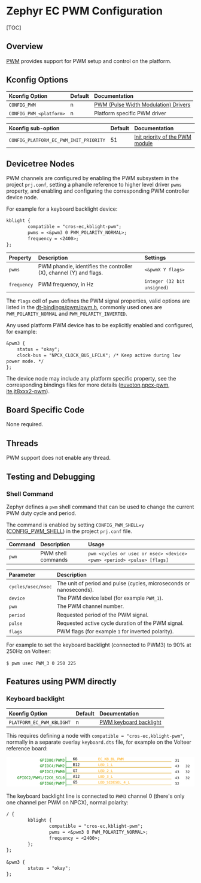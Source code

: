 # Zephyr EC PWM Configuration

[TOC]

## Overview

[PWM] provides support for PWM setup and control on the platform.

## Kconfig Options

Kconfig Option | Default | Documentation
:------------- | :------ | :------------
`CONFIG_PWM` | n | [PWM (Pulse Width Modulation) Drivers]
`CONFIG_PWM_<platform>` | n | Platform specific PWM driver

Kconfig sub-option | Default | Documentation
:----------------- | :------ | :------------
`CONFIG_PLATFORM_EC_PWM_INIT_PRIORITY` | 51 | [Init priority of the PWM module]

## Devicetree Nodes

PWM channels are configured by enabling the PWM subsystem in the project
`prj.conf`, setting a phandle reference to higher level driver `pwms` property,
and enabling and configuring the corresponding PWM controller device node.

For example for a keyboard backlight device:

```
kblight {
        compatible = "cros-ec,kblight-pwm";
        pwms = <&pwm3 0 PWM_POLARITY_NORMAL>;
        frequency = <2400>;
};
```

Property | Description | Settings
:------- | :---------- | :-------
`pwms` | PWM phandle, identifies the controller (X), channel (Y) and flags. | `<&pwmX Y flags>`
`frequency` | PWM frequency, in Hz | `integer (32 bit unsigned)`

The `flags` cell of `pwms` defines the PWM signal properties, valid options are
listed in the [dt-bindings/pwm/pwm.h], commonly used ones are
`PWM_POLARITY_NORMAL` and `PWM_POLARITY_INVERTED`.

Any used platform PWM device has to be explicitly enabled and configured, for example:

```
&pwm3 {
	status = "okay";
	clock-bus = "NPCX_CLOCK_BUS_LFCLK"; /* Keep active during low power mode. */
};
```

The device node may include any platform specific property, see the
corresponding bindings files for more details ([nuvoton,npcx-pwm],
[ite,it8xxx2-pwm]).

## Board Specific Code

None required.

## Threads

PWM support does not enable any thread.

## Testing and Debugging

### Shell Command

Zephyr defines a `pwm` shell command that can be used to change the current PWM
duty cycle and period.

The command is enabled by setting `CONFIG_PWM_SHELL=y` ([CONFIG_PWM_SHELL]) in the project `prj.conf` file.

Command | Description | Usage
:------ | :---------- | :----
`pwm` | PWM shell commands | `pwm <cycles or usec or nsec> <device> <pwm> <period> <pulse> [flags]`

Parameter | Description
:-------- | :----------
`cycles/usec/nsec` | The unit of period and pulse (cycles, microseconds or nanoseconds).
`device` | The PWM device label (for example `PWM_1`).
`pwm` | The PWM channel number.
`period` | Requested period of the PWM signal.
`pulse` | Requested active cycle duration of the PWM signal.
`flags` | PWM flags (for example `1` for inverted polarity).

For example to set the keyboard backlight (connected to PWM3) to 90%  at 250Hz on Volteer:

`$ pwm usec PWM_3 0 250 225`

## Features using PWM directly

### Keyboard backlight

Kconfig Option | Default | Documentation
:------------- | :------ | :------------
`PLATFORM_EC_PWM_KBLIGHT` | n | [PWM keyboard backlight]

This requires defining a node with `compatible = "cros-ec,kblight-pwm"`,
normally in a separate overlay `keyboard.dts` file, for example on the Volteer
reference board:

![PWM Example]

The keyboard backlight line is connected to `PWM3` channel 0 (there's only one
channel per PWM on NPCX), normal polarity:

```
/ {
        kblight {
                compatible = "cros-ec,kblight-pwm";
                pwms = <&pwm3 0 PWM_POLARITY_NORMAL>;
                frequency = <2400>;
        };
};

&pwm3 {
        status = "okay";
};
```

[PWM]: ../ec_terms.md#pwm
[PWM (Pulse Width Modulation) Drivers]: https://docs.zephyrproject.org/latest/kconfig.html#CONFIG_PWM
[PWM (Pulse Width Modulation) module]: https://source.chromium.org/chromiumos/chromiumos/codesearch/+/main:src/platform/ec/zephyr/Kconfig?q=%22config%20PLATFORM_EC_PWM%22
[Init priority of the PWM module]: https://source.chromium.org/chromiumos/chromiumos/codesearch/+/main:src/platform/ec/zephyr/Kconfig.init_priority?q=%22config%20PLATFORM_EC_PWM_INIT_PRIORITY%22
[CONFIG_PWM_SHELL]: https://docs.zephyrproject.org/latest/kconfig.html#CONFIG_PWM_SHELL
[PWM display backlight]:https://source.chromium.org/chromiumos/chromiumos/codesearch/+/main:src/platform/ec/zephyr/Kconfig?q=%22config%20PLATFORM_EC_PWM_DISPLIGHT%22
[PWM keyboard backlight]:https://source.chromium.org/chromiumos/chromiumos/codesearch/+/main:src/platform/ec/zephyr/Kconfig?q=%22config%20PLATFORM_EC_PWM_KBLIGHT%22
[dt-bindings/pwm/pwm.h]: https://github.com/zephyrproject-rtos/zephyr/blob/main/include/dt-bindings/pwm/pwm.h
[PWM Example]: pwm_schematic.png
[nuvoton,npcx-pwm]: https://github.com/zephyrproject-rtos/zephyr/blob/main/dts/bindings/pwm/nuvoton%2Cnpcx-pwm.yaml
[ite,it8xxx2-pwm]: https://github.com/zephyrproject-rtos/zephyr/blob/main/dts/bindings/pwm/ite%2Cit8xxx2-pwm.yaml
